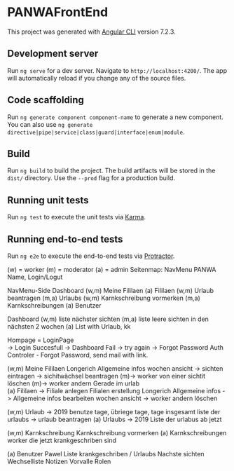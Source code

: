 # PANWAFrontEnd

This project was generated with [Angular CLI](https://github.com/angular/angular-cli) version 7.2.3.

## Development server

Run `ng serve` for a dev server. Navigate to `http://localhost:4200/`. The app will automatically reload if you change any of the source files.

## Code scaffolding

Run `ng generate component component-name` to generate a new component. You can also use `ng generate directive|pipe|service|class|guard|interface|enum|module`.

## Build

Run `ng build` to build the project. The build artifacts will be stored in the `dist/` directory. Use the `--prod` flag for a production build.

## Running unit tests

Run `ng test` to execute the unit tests via [Karma](https://karma-runner.github.io).

## Running end-to-end tests

Run `ng e2e` to execute the end-to-end tests via [Protractor](http://www.protractortest.org/).



(w) = worker
(m) = moderator
(a) = admin
Seitenmap:
NavMenu
    PANWA             Name, Login/Logut

NavMenu-Side
Dashboard
(w,m) Meine Fililaen (a) Fililaen
(w,m) Urlaub beantragen (m,a) Urlaubs
(w,m) Karnkschreibung vormerken (m,a) Karnkschreibungen
(a) Benutzer

Dashboard
    (w,m) liste nächster sichten 
    (m,a) liste leere sichten in den nächsten 2 wochen
    (a) List with Urlaub, kk

Hompage = LoginPage     
    -> Login 
        Succesfull -> Dashboard
        Fail -> try again
    -> Forgot Password 
        Auth Controler - Forgot Password, send mail with link.

(w,m) Meine Fililaen
    Longerich
        Allgemeine infos 
        wochen ansicht
            -> sichten eintragen
            -> sichitwächsel beantragen
            (m)-> worker von einer sichtit löschen
            (m)-> worker andern
        Gerade im urlab    
(a) Fililaen
    -> Filiale anlegen
        Filialen erstellung
    Longerich
        Allgemeine infos 
        -> Allgemeine infos bearbeiten
        wochen ansicht
        -> worker andern löschen

(w,m) Urlaub
    -> 2019
        benutze tage, übriege tage, tage insgesamt
        liste der urlaubs
        -> urlaub beantragen
(a) Urlaubs
    -> 2019
        Liste der urlabus ab jetzt

(w,m) Karnkschreibung
    Karnkschreibung vormerken
(a) Karnkschreibungen
    worker die jetzt krankgeschriben sind

(a) Benutzer
    Pawel
        Liste krankgeschriben / Urlaubs
        Nachste sichten
        Wechselliste
        Notizen
        Vorvalle
        Rolen
        